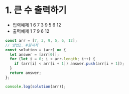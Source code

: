 # 1. 큰 수 출력하기

- 입력예제 1
  6
  7 3 9 5 6 12
- 출력예제 1
  7 9 6 12

```javaScript
const arr = [7, 3, 9, 5, 6, 12];
// 방법1. #원시적
const solution = (arr) => {
  let answer = [arr[0]];
  for (let i = 0; i < arr.length; i++) {
    if (arr[i] < arr[i + 1]) answer.push(arr[i + 1]);
  }
  return answer;
};

console.log(solution(arr));
```
